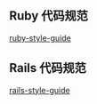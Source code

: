 ## Ruby 代码规范

[ruby-style-guide](https://github.com/bbatsov/ruby-style-guide)

## Rails 代码规范
[rails-style-guide](https://github.com/bbatsov/rails-style-guide)